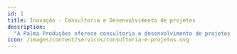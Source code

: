 ```yaml
---
id: 1
title: Inovação - Consultoria e Desenvolvimento de projetos
description:
  "A Palma Produções oferece consultoria e desenvolvimento de projetos inovadores, alinhando atividades internas para entregar propostas de valor únicas. Nosso foco é resolver problemas complexos e criar a próxima evolução que manterá seu portfolio relevante."
icon: /images/content/servicos/consultoria-e-projetos.svg
---
```

